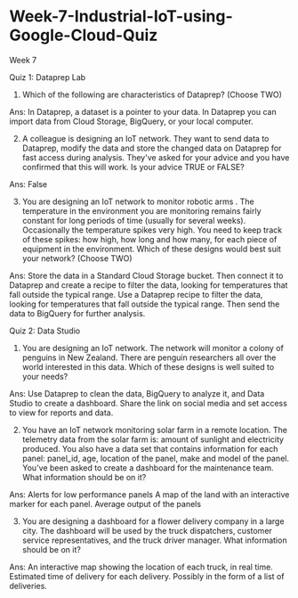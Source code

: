 # Week-7-Industrial-IoT-using-Google-Cloud-Quiz
Week 7

Quiz 1: Dataprep Lab

1. Which of the following are characteristics of Dataprep? (Choose TWO)

Ans: In Dataprep, a dataset is a pointer to your data. 
     In Dataprep you can import data from Cloud Storage, BigQuery, or your local computer. 


2. A colleague is designing an IoT network. They want to send data to Dataprep, modify the data and store the changed data on Dataprep for fast access during analysis. 
They've asked for your advice and you have confirmed that this will work. Is your advice TRUE or FALSE? 

Ans: False


3. You are designing an IoT network to monitor robotic arms . The temperature in the environment you are monitoring remains fairly constant for long periods of time (usually for several weeks). Occasionally the temperature spikes very high. 
You need to keep track of these spikes: how high, how long and how many, for each piece of equipment in the environment. 
Which of these designs would best suit your network? (Choose TWO)

Ans: Store the data in a Standard Cloud Storage bucket. Then connect it to Dataprep and create a recipe to filter the data, looking for temperatures that fall outside the typical range. 
     Use a Dataprep recipe to filter the data, looking for temperatures that fall outside the typical range. Then send the data to BigQuery for further analysis. 



Quiz 2: Data Studio

1. You are designing an IoT network. The network will monitor a colony of penguins in New Zealand. There are penguin researchers all over the world interested in this data. 
Which of these designs is well suited to your needs?

Ans: Use Dataprep to clean the data, BigQuery to analyze it, and Data Studio to create a dashboard. Share the link on social media and set access to view for reports and data. 


2. You have an IoT network monitoring solar farm in a remote location. The telemetry data from the solar farm is: amount of sunlight and electricity produced. You also have a data set that contains information for each panel: panel_id, age, location of the panel, make and model of the panel.
You've been asked to create a dashboard for the maintenance team. What information should be on it?

Ans: Alerts for low performance panels
     A map of the land with an interactive marker for each panel. 
     Average output of the panels


3. You are designing a dashboard for a flower delivery company in a large city. The dashboard will be used by the truck dispatchers, customer service representatives, and the truck driver manager. 
What information should be on it?

Ans: An interactive map showing the location of each truck, in real time. 
     Estimated time of delivery for each delivery. Possibly in the form of a list of deliveries.

